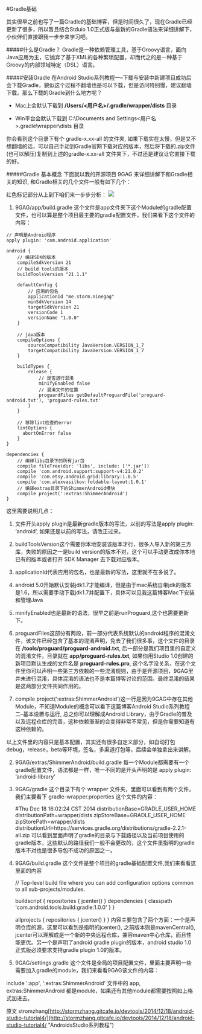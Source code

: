 #Gradle基础

其实很早之前也写了一篇Gradle的基础博客，但是时间很久了，现在Gradle已经更新了很多，所以暂且结合Stduio 1.0正式版与最新的Gradle语法来详细讲解下，小伙伴们直接跟我一步步来学习吧。

#####什么是Gradle？
Gradle是一种依赖管理工具，基于Groovy语言，面向Java应用为主，它抛弃了基于XML的各种繁琐配置，却而代之的是一种基于Groovy的内部领域特定（DSL）语言。

#####安装Gradle
在Android Studio系列教程一–下载与安装中新建项目成功后会下载Gradle，貌似这个过程不翻墙也是可以下载，但是访问特别慢，建议翻墙下载。那么下载的Gradle到什么地方呢？



- Mac上会默认下载到 **/Users/<用户名>/.gradle/wrapper/dists** 目录


- Win平台会默认下载到 C:\Documents and Settings<用户名>.gradle\wrapper\dists 目录

你会看到这个目录下有个 gradle-x.xx-all 的文件夹, 如果下载实在太慢，但是又不想翻墙的话，可以自己手动到Gradle官网下载对应的版本，然后将下载的.zip文件(也可以解压)复制到上述的gradle-x.xx-all 文件夹下，不过还是建议让它直接下载的好。

#####Gradle 基本概念
下面就以我的开源项目 9GAG 来详细讲解下和Gradle相关的知识, 和Gradle相关的几个文件一般有如下几个：



红色标记部分从上到下咱们来一步步分析：
![](http://shanks.qiniudn.com/shanks_gradle1.png)

1. 9GAG/app/build.gradle
这个文件是app文件夹下这个Module的gradle配置文件，也可以算是整个项目最主要的gradle配置文件，我们来看下这个文件的内容：  

```
// 声明是Android程序
apply plugin: 'com.android.application'

android {
    // 编译SDK的版本
    compileSdkVersion 21
    // build tools的版本
    buildToolsVersion "21.1.1"

    defaultConfig {
    	// 应用的包名
        applicationId "me.storm.ninegag"
        minSdkVersion 14
        targetSdkVersion 21
        versionCode 1
        versionName "1.0.0"
    }

    // java版本
    compileOptions {
        sourceCompatibility JavaVersion.VERSION_1_7
        targetCompatibility JavaVersion.VERSION_1_7
    }
    
    buildTypes {
        release {
            // 是否进行混淆
            minifyEnabled false
            // 混淆文件的位置
            proguardFiles getDefaultProguardFile('proguard-android.txt'), 'proguard-rules.txt'
        }
    }
    
    // 移除lint检查的error
    lintOptions {
      abortOnError false
    }
}

dependencies {
    // 编译libs目录下的所有jar包
    compile fileTree(dir: 'libs', include: ['*.jar'])
    compile 'com.android.support:support-v4:21.0.2'
    compile 'com.etsy.android.grid:library:1.0.5'
    compile 'com.alexvasilkov:foldable-layout:1.0.1'
    // 编译extras目录下的ShimmerAndroid模块
    compile project(':extras:ShimmerAndroid')
}
```
这里需要说明几点：



1. 文件开头apply plugin是最新gradle版本的写法，以前的写法是apply plugin: ‘android’, 如果还是以前的写法，请改正过来。



2. buildToolsVersion这个需要你本地安装该版本才行，很多人导入新的第三方库，失败的原因之一是build version的版本不对，这个可以手动更改成你本地已有的版本或者打开 SDK Manager 去下载对应版本。



3. applicationId代表应用的包名，也是最新的写法，这里就不在多说了。



4. android 5.0开始默认安装jdk1.7才能编译，但是由于mac系统自带jdk的版本是1.6，所以需要手动下载jdk1.7并配置下，具体可以见我这篇博客Mac下安装和管理Java



5. minifyEnabled也是最新的语法，很早之前是runProguard,这个也需要更新下。



6. proguardFiles这部分有两段，前一部分代表系统默认的android程序的混淆文件，该文件已经包含了基本的混淆声明，免去了我们很多事，这个文件的目录在 **/tools/proguard/proguard-android.txt**, 后一部分是我们项目里的自定义的混淆文件，目录就在 **app/proguard-rules.txt**, 如果你用Studio 1.0创建的新项目默认生成的文件名是 **proguard-rules.pro**, 这个名字没关系，在这个文件里你可以声明一些第三方依赖的一些混淆规则，由于是开源项目，9GAG里并未进行混淆，具体混淆的语法也不是本篇博客讨论的范围。最终混淆的结果是这两部分文件共同作用的。



7. compile project(‘:extras:ShimmerAndroid’)这一行是因为9GAG中存在其他Module，不知道Module的概念可以看下这篇博客Android Studio系列教程二–基本设置与运行, 总之你可以理解成Android Library，由于Gradle的普及以及远程仓库的完善，这种依赖渐渐的会变得非常不常见，但是你需要知道有这种依赖的。

以上文件里的内容只是基本配置，其实还有很多自定义部分，如自动打包debug，release，beta等环境，签名，多渠道打包等，后续会单独拿出来讲解。

2. 9GAG/extras/ShimmerAndroid/build.gradle
每一个Module都需要有一个gradle配置文件，语法都是一样，唯一不同的是开头声明的是 apply plugin: ‘android-library’

3. 9GAG/gradle
这个目录下有个 wrapper 文件夹，里面可以看到有两个文件，我们主要看下 gradle-wrapper.properties 这个文件的内容：

	#Thu Dec 18 16:02:24 CST 2014
	distributionBase=GRADLE_USER_HOME
	distributionPath=wrapper/dists
	zipStoreBase=GRADLE_USER_HOME
	zipStorePath=wrapper/dists
	distributionUrl=https\://services.gradle.org/distributions/gradle-2.2.1-all.zip
可以看到里面声明了gradle的目录与下载路径以及当前项目使用的gradle版本，这些默认的路径我们一般不会更改的，这个文件里指明的gradle版本不对也是很多导包不成功的原因之一。

4. 9GAG/build.gradle
这个文件是整个项目的gradle基础配置文件,我们来看看这里面的内容

	// Top-level build file where you can add configuration options common to all sub-projects/modules.
	
	buildscript {
	    repositories {
	        jcenter()
	    }
	    dependencies {
	        classpath 'com.android.tools.build:gradle:1.0.0'
	    }
	}
	
	allprojects {
	    repositories {
	        jcenter()
	    }
	}
内容主要包含了两个方面：一个是声明仓库的源，这里可以看到是指明的jcenter(), 之前版本则是mavenCentral(), jcenter可以理解成是一个新的中央远程仓库，兼容maven中心仓库，而且性能更优。另一个是声明了android gradle plugin的版本，android studio 1.0正式版必须要求支持gradle plugin 1.0的版本。

5. 9GAG/settings.gradle
这个文件是全局的项目配置文件，里面主要声明一些需要加入gradle的module，我们来看看9GAG该文件的内容：

include ':app', ':extras:ShimmerAndroid'
文件中的 app, extras:ShimmerAndroid 都是module，如果还有其他module都需要按照如上格式加进去。



原文 stromzhang[http://stormzhang.gitcafe.io/devtools/2014/12/18/android-studio-tutorial4/](http://stormzhang.gitcafe.io/devtools/2014/12/18/android-studio-tutorial4/ "AndroidsStudio系列教程")